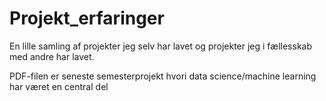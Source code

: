 # Projekt_erfaringer
En lille samling af projekter jeg selv har lavet og projekter jeg i fællesskab med andre har lavet.

PDF-filen er seneste semesterprojekt hvori data science/machine learning har været en central del
